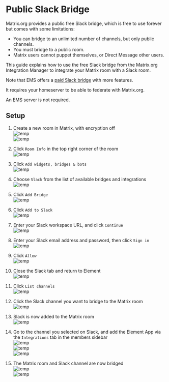 # Public Slack Bridge

Matrix.org provides a public free Slack bridge, which is free to use forever but comes with some limitations:

- You can bridge to an unlimited number of channels, but only public channels.
- You must bridge to a public room.
- Matrix users cannot puppet themselves, or Direct Message other users.

This guide explains how to use the free Slack bridge from the Matrix.org Integration Manager to integrate your Matrix room with a Slack room.

Note that EMS offers a [paid Slack bridge](./ems-Slack-Bridge.md) with more features.

It requires your homeserver to be able to federate with Matrix.org.

An EMS server is not required.

## Setup

1. Create a new room in Matrix, with encryption off  
![temp](/images/Screen%20Shot%202020-10-27%20at%2011.12.35%20AM.png)  
![temp](/images/Screen%20Shot%202020-10-27%20at%2011.12.48%20AM.png)

1. Click `Room Info` in the top right corner of the room  
![temp](/images/Screen%20Shot%202020-10-27%20at%2011.13.57%20AM.png)

1. Click `Add widgets, bridges & bots`  
![temp](/images/Screen%20Shot%202020-10-27%20at%2011.14.55%20AM.png)

1. Choose `Slack` from the list of available bridges and integrations  
![temp](/images/Screen%20Shot%202020-10-27%20at%2011.15.37%20AM.png)

1. Click `Add Bridge`  
![temp](/images/Screen%20Shot%202020-10-27%20at%2011.16.21%20AM.png)

1. Click `Add to Slack`  
![temp](/images/Screen%20Shot%202020-10-27%20at%2011.17.07%20AM.png)

1. Enter your Slack workspace URL, and click `Continue`  
![temp](/images/Screen%20Shot%202020-10-27%20at%2011.18.22%20AM.png)

1. Enter your Slack email address and password, then click `Sign in`  
![temp](/images/Screen%20Shot%202020-10-27%20at%2011.19.10%20AM.png)

1. Click `Allow`  
![temp](/images/Screen%20Shot%202020-10-27%20at%2011.21.07%20AM.png)

1. Close the Slack tab and return to Element  
![temp](/images/Screen%20Shot%202020-10-27%20at%2011.21.48%20AM.png)

1. Click `List channels`  
![temp](/images/Screen%20Shot%202020-10-27%20at%2011.23.00%20AM.png)

1. Click the Slack channel you want to bridge to the Matrix room  
![temp](/images/Screen%20Shot%202020-10-27%20at%2011.23.42%20AM.png)

1. Slack is now added to the Matrix room  
![temp](/images/Screen%20Shot%202020-10-27%20at%204.51.41%20PM.png)

1. Go to the channel you selected on Slack, and add the Element App via the `Integrations` tab in the members sidebar  
![temp](/images/Screen%20Shot%202022-01-25%20at%203%2006%2048%20PM.png)  
![temp](/images/Screen%20Shot%202022-01-25%20at%203%2006%2059%20PM.png)  
![temp](/images/Screen%20Shot%202022-01-25%20at%203%2007%2006%20PM.png)

1. The Matrix room and Slack channel are now bridged  
![temp](/images/Screen%20Shot%202020-10-27%20at%204.57.34%20PM.png)  
![temp](/images/Screen%20Shot%202020-10-27%20at%204.57.48%20PM.png)
